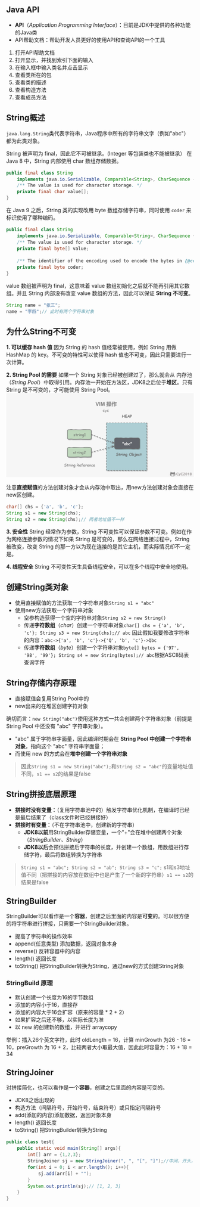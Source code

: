 ## Java API

-  **API**（_Application Programming Interface_）：目前是JDK中提供的各种功能的Java类
-  API帮助文档：帮助开发人员更好的使用API和查询API的一个工具

1. 打开API帮助文档
2. 打开显示，并找到索引下面的输入
3. 在输入框中输入类名并点击显示
4. 查看类所在的包
5. 查看类的描述
6. 查看构造方法
7. 查看成员方法

## String概述

`java.lang.String`类代表字符串，Java程序中所有的字符串文字（例如"abc"）都为此类对象。

String 被声明为 final，因此它不可被继承。(Integer 等包装类也不能被继承）
在 Java 8 中，String 内部使用 char 数组存储数据。
```java
public final class String
    implements java.io.Serializable, Comparable<String>, CharSequence {
    /** The value is used for character storage. */
    private final char value[];
}
```

在 Java 9 之后，String 类的实现改用 byte 数组存储字符串，同时使用 `coder` 来标识使用了哪种编码。
```java
public final class String
    implements java.io.Serializable, Comparable<String>, CharSequence {
    /** The value is used for character storage. */
    private final byte[] value;

    /** The identifier of the encoding used to encode the bytes in {@code value}. */
    private final byte coder;
}
```

value 数组被声明为 final，这意味着 value 数组初始化之后就不能再引用其它数组。并且 String 内部没有改变 value 数组的方法，因此可以保证 **String 不可变**。
```java
String name = "张三";
name = "李四";// 此时有两个字符串对象
```

## 为什么String不可变

**1. 可以缓存 hash 值**
因为 String 的 hash 值经常被使用，例如 String 用做 HashMap 的 key。不可变的特性可以使得 hash 值也不可变，因此只需要进行一次计算。

**2. String Pool 的需要**
如果一个 String 对象已经被创建过了，那么就会从 内存池（_String Pool_）中取得引用。内存池一开始在方法区，JDK8之后位于**堆区**。只有 String 是不可变的，才可能使用 String Pool。
![](../../../Image/Java/Java%20StringPool.png)

注意**直接赋值**的方法创建对象才会从内存池中取出，用new方法创建对象会直接在new区创建。
```java
char[] chs = {'a', 'b', 'c'};
String s1 = new String(chs);
String s2 = new String(chs);// 两者地址值不一样
```

**3. 安全性**
String 经常作为参数，String 不可变性可以保证参数不可变。例如在作为网络连接参数的情况下如果 String 是可变的，那么在网络连接过程中，String 被改变，改变 String 的那一方以为现在连接的是其它主机，而实际情况却不一定是。

**4. 线程安全**
String 不可变性天生具备线程安全，可以在多个线程中安全地使用。

## 创建String类对象

- 使用直接赋值的方法获取一个字符串对象`String s1 = "abc"`
- 使用new方法获取一个字符串对象
	- 空参构造获得一个空的字符串对象`String s2 = new String()`
	- 传递**字符数组**（_char_）创建一个字符串对象`char[] chs = {'a', 'b', 'c'}; String s3 = new String(chs);// abc` 因此假如我要修改字符串的内容：`abc->{'a', 'b', 'c'}->{'Q', 'b', 'c'}->Qbc`
	- 传递**字符数组**（_byte_）创建一个字符串对象`byte[] bytes = {'97', '98', '99'}; String s4 = new String(bytes);// abc`根据ASCII码表查询字符

## String存储内存原理

-  直接赋值会复用String Pool中的
-  new出来的在堆区创建字符对象

确切而言：`new String("abc")`使用这种方式一共会创建两个字符串对象（前提是 String Pool 中还没有 "abc" 字符串对象）。

-   "abc" 属于字符串字面量，因此编译时期会在 **String Pool 中创建一个字符串对象**，指向这个 "abc" 字符串字面量；
-   而使用 new 的方式会在**堆中创建一个字符串对象**

>因此`String s1 = new String("abc");`和`String s2 = "abc"`的变量地址值不同，`s1 == s2`的结果是false

## String拼接底层原理

-  **拼接时没有变量**：（复用字符串池中的）触发字符串优化机制，在编译时已经是最后结果了（class文件时已经拼接好）
-  **拼接时有变量**：（不在字符串池中，创建新的字符串）
	-  **JDK8以前**用StringBuilder存储变量，一个"+"会在堆中创建两个对象（_StringBuilder、String_）
	-  **JDK8以后**会预估拼接后字符串的长度，并创建一个数组，用数组进行存储字符，最后将数组转换为字符串

> `String s1 = "abc"; String s2 = "ab"; String s3 = "c";` s1和s3地址值不同（把拼接的内容放在数组中也是产生了一个新的字符串）`s1 == s2`的结果是false

## StringBuilder

StringBuilder可以看作是一个**容器**，创建之后里面的内容是**可变**的。可以很方便的将字符串进行拼接，只需要一个StringBuilder对象。

-  提高了字符串的操作效率
-  append(任意类型) 添加数据，返回对象本身
-  reverse() 反转容器中的内容
-  length() 返回长度
-  toString() 把StringBuilder转换为String，通过new的方式创建String对象

### StringBuild 原理

-  默认创建一个长度为16的字节数组
-  添加的内容小于16，直接存
-  添加的内容大于16会扩容（原来的容量 * 2 + 2）
-  如果扩容之后还不够，以实际长度为准
-  以 new 的创建新的数组，并进行 arraycopy

举例：插入26个英文字符，此时 oldLength = 16，计算 minGrowth 为26 - 16 = 10，preGrowth 为 16 + 2，比较两者大小取最大值，因此此时容量为：16 + 18 = 34

## StringJoiner

对拼接简化，也可以看作是一个**容器**，创建之后里面的内容是可变的。

-  JDK8之后出现的
-  构造方法（间隔符号，开始符号，结束符号）或只指定间隔符号
-  add(添加的内容)添加数据，返回对象本身
-  length() 返回长度
-  toString() 把StringBuilder转换为String

```java
public class test{
	public static void main(String[] args){
		int[] arr = {1,2,3};
		StringJoiner sj = new StringJoiner(", ", "[", "]");//中间，开头，结尾
		for(int i = 0; i < arr.length(); i++){
			sj.add(arr[i] + "");
		}
		System.out.println(sj);// [1, 2, 3]
	}
}
```